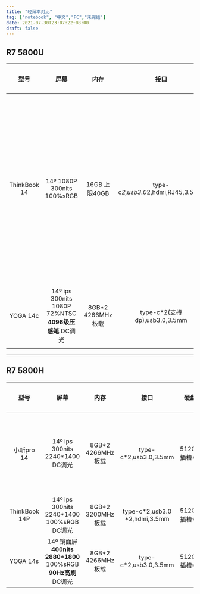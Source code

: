 ```yaml
---
title: "轻薄本对比"
tag: ["notebook", "中文","PC","未完结"]
date: 2021-07-30T23:07:22+08:00
draft: false
---
```


## R7 5800U
| 型号 | 屏幕 | 内存 | 接口 | 硬盘 | 扩展性 | 价格 | 备注 | 缺陷 |
| :--: | :--: | :--: | :--: | :--: | :--: | :--: | :--: | :--: |
| ThinkBook 14 | 14º 1080P 300nits 100%sRGB | 16GB 上限40GB | type-c*2,usb3.0*2,hdmi,RJ45,3.5mm | 512GB 双pcie SSD 上限2TB | 😐 | 4800 | 60Wh,1.4kg,wifi6,65W电源适配器,背光键盘,180度开合,指纹解锁 | 大多数14/15，台达/光宝电源不适配，导致电脑运行时尤其是运行大程序时出现电源断联现象，也就是电源指示灯和充电指示灯同时闪烁。 |
| YOGA 14c | 14º ips 300nits 1080P 72%NTSC <b>4096级压感笔</b> DC调光 | 8GB*2 4266MHz 板载 | type-c*2(支持dp),usb3.0,3.5mm | 512GB 插槽*1 | 😅 | 6000 | 71Wh,1.41kg,wifi6,65W电源适配器,支持100W的PD快充,2挡背光键盘,指纹识别 | 翻转状态下，BIOS对性能的调度被压得很低 |

---

## R7 5800H
| 型号 | 屏幕 | 内存 | 接口 | 硬盘 | 扩展性 | 价格 | 备注 | 缺陷 |
| :--: | :--: | :--: | :--: | :--: | :--: | :--: | :--: | :--: |
| 小新pro 14 | 14º ips 300nits 2240*1400 DC调光 | 8GB*2 4266MHz 板载 | type-c*2,usb3.0,3.5mm | 512GB 插槽*1 | 😅 | 5700 | 61Wh,1.32kg,wifi6,95W快充,背光键盘,人脸识别,性能激进,散热ok | 合盖情况下散热很差 |
| ThinkBook 14P | 14º ips 300nits 2240*1400 100%sRGB DC调光 | 8GB*2 3200MHz 板载 | type-c*2,usb3.0 *2,hdmi,3.5mm | 512GB 插槽*1 | 😅 | 5900 | 61Wh,1.4kg,wifi6,95W快充,4挡背光键盘,指纹识别,合盖情况下散热良好 | |
| YOGA 14s | 14º 镜面屏 <b>400nits</b> <b>2880*1800</b> 100%sRGB <b>90Hz高刷</b> DC调光 | 8GB*2 4266MHz 板载 | type-c*2,usb3.0,3.5mm | 512GB 插槽*1 | 😅 | 6200 | 61Wh,1.38kg,wifi6,95W快充,背光键盘,人脸识别 | |
